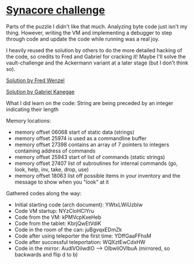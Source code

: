 # [Synacore challenge](https://challenge.synacor.com/)

Parts of the puzzle I didn't like that much. Analyzing byte code just isn't my thing. However, 
writing the VM and implementing a debugger to step through code and update the code while running
was a real joy.

I heavily reused the solution by others to do the more detailed hacking of the code, so credits to 
Fred and Gabriel for cracking it! Maybe I'll solve the vault-challenge and the Ackermann 
variant at a later stage (but I don't think so).

[Solution by Fred Wenzel](https://github.com/fwenzel/synacor-challenge/blob/master/vm/solution.sh)

[Solution by Gabriel Kanegae](https://github.com/KanegaeGabriel/synacor-challenge)

What I did learn on the code:
String are being preceded by an integer indicating their length

Memory locations:
- memory offset 06068 start of static data (strings)
- memory offset 25974 is used as a commandline buffer
- memory offset 27398 contains an array of 7 pointers to integers containing address of commands
- memory offset 25943 start of list of commands (static strings)
- memory offset 27407 list of subroutines for internal commands (go, look, help, inv, take, drop, use)
- memory offset 18063 list off possible items in your inventory and the message to show when you "look" at it

Gathered codes along the way:
- Initial starting code (arch document): YWtxLWiUzblw
- Code VM startup: NYzCloHClYru
- Code from the VM: kPMVcpKxeHeb
- Code from the tablet: KbrjQwEtVdiK
- Code in the room of the can: juBgvqxEDmZk
- Code after using teleporter the first time: YDffGaaFFhsM
- Code after successful teleportation: WQXztEwCdxHW
- Code in the mirror: AudlVOilwdlO --> OlbwliOVlbuA (mirrored, so backwards and flip d to b)


 